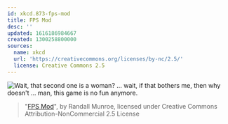 ```yaml
---
id: xkcd.873-fps-mod
title: FPS Mod
desc: ''
updated: 1616186984667
created: 1300258800000
sources:
  name: xkcd
  url: 'https://creativecommons.org/licenses/by-nc/2.5/'
  license: Creative Commons 2.5
---
```

![Wait, that second one is a woman?  ... wait, if that bothers me, then why doesn't ... man, this game is no fun anymore.](https://imgs.xkcd.com/comics/fps_mod.png)
> "[FPS Mod](https://xkcd.com/873/)", by Randall Munroe, licensed under Creative Commons Attribution-NonCommercial 2.5 License
